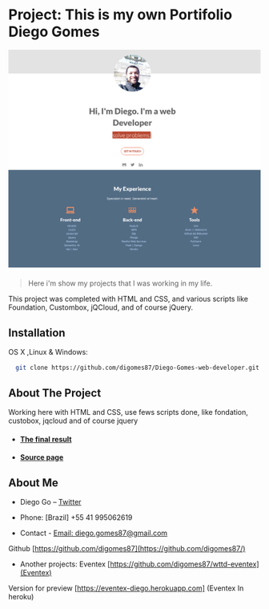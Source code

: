 # Project: This is my own Portifolio Diego Gomes

![](assets/images/portifolio.png)

>Here i'm show my projects that I was working in my life. 

This project was completed with HTML and CSS, and various scripts like Foundation, Custombox, jQCloud, and of course jQuery.

## Installation

OS X ,Linux & Windows:

```sh
  git clone https://github.com/digomes87/Diego-Gomes-web-developer.git
```


## About The Project

Working here with HTML and CSS, use fews scripts done, like fondation, custobox, jqcloud and of course jquery


* #### [The final result](https://digomes87.github.io/Diego-Gomes-web-developer/)	
* #### [Source page](https://github.com/digomes87/Diego-Gomes-web-developer)


<!-- CONTACT -->
## About Me

* Diego Go – [Twitter](https://twitter.com/@DevDiegoGo) 

* Phone: [Brazil] +55 41 995062619

* Contact - [Email: diego.gomes87@gmail.com](diego.gomes87@gmail.com)


Github [https://github.com/digomes87](https://github.com/digomes87/) 
* Another projects: 
Eventex [https://github.com/digomes87/wttd-eventex](Eventex)

Version for preview [https://eventex-diego.herokuapp.com] (Eventex In heroku)
